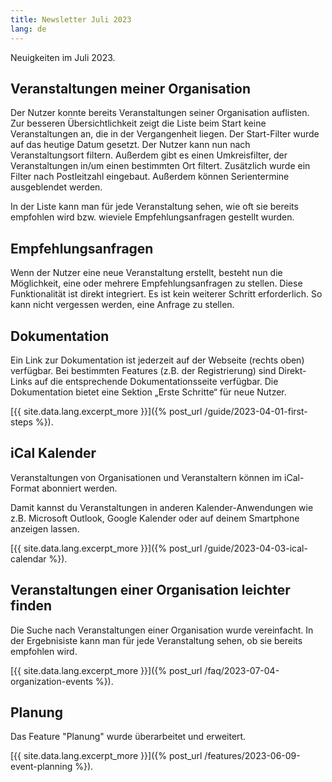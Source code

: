```yaml
---
title: Newsletter Juli 2023
lang: de
---
```


Neuigkeiten im Juli 2023.

## Veranstaltungen meiner Organisation

Der Nutzer konnte bereits Veranstaltungen seiner Organisation auflisten. Zur besseren Übersichtlichkeit zeigt die Liste beim Start keine Veranstaltungen an, die in der Vergangenheit liegen. Der Start-Filter wurde auf das heutige Datum gesetzt. Der Nutzer kann nun nach Veranstaltungsort filtern. Außerdem gibt es einen Umkreisfilter, der Veranstaltungen in/um einen bestimmten Ort filtert. Zusätzlich wurde ein Filter nach Postleitzahl eingebaut. Außerdem können Serientermine ausgeblendet werden.

In der Liste kann man für jede Veranstaltung sehen, wie oft sie bereits empfohlen wird bzw. wieviele Empfehlungsanfragen gestellt wurden.

## Empfehlungsanfragen

Wenn der Nutzer eine neue Veranstaltung erstellt, besteht nun die Möglichkeit, eine oder mehrere Empfehlungsanfragen zu stellen. Diese Funktionalität ist direkt integriert. Es ist kein weiterer Schritt erforderlich. So kann nicht vergessen werden, eine Anfrage zu stellen.

## Dokumentation

Ein Link zur Dokumentation ist jederzeit auf der Webseite (rechts oben) verfügbar. Bei bestimmten Features (z.B. der Registrierung) sind Direkt-Links auf die entsprechende Dokumentationsseite verfügbar. Die Dokumentation bietet eine Sektion „Erste Schritte“ für neue Nutzer.

[{{ site.data.lang.excerpt_more }}]({% post_url /guide/2023-04-01-first-steps %}).

## iCal Kalender

Veranstaltungen von Organisationen und Veranstaltern können im iCal-Format abonniert werden.

Damit kannst du Veranstaltungen in anderen Kalender-Anwendungen wie z.B. Microsoft Outlook, Google Kalender oder auf deinem Smartphone anzeigen lassen.

[{{ site.data.lang.excerpt_more }}]({% post_url /guide/2023-04-03-ical-calendar %}).

## Veranstaltungen einer Organisation leichter finden

Die Suche nach Veranstaltungen einer Organisation wurde vereinfacht. In der Ergebnisiste kann man für jede Veranstaltung sehen, ob sie bereits empfohlen wird.

[{{ site.data.lang.excerpt_more }}]({% post_url /faq/2023-07-04-organization-events %}).

## Planung

Das Feature "Planung" wurde überarbeitet und erweitert.

[{{ site.data.lang.excerpt_more }}]({% post_url /features/2023-06-09-event-planning %}).
